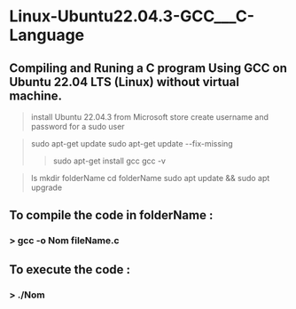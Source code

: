 # Linux-Ubuntu22.04.3-GCC___C-Language
## Compiling and Runing a C program Using GCC on Ubuntu 22.04 LTS (Linux) without virtual machine.

> install Ubuntu 22.04.3 from Microsoft store
> create username and password for a sudo user

> sudo apt-get update
> sudo apt-get update --fix-missing
> > sudo apt-get install gcc
> > gcc -v

> ls
> mkdir folderName
> cd folderName
> sudo apt update && sudo apt upgrade


## To compile the code in folderName :
### > gcc -o Nom fileName.c

## To execute the code :
### > ./Nom
